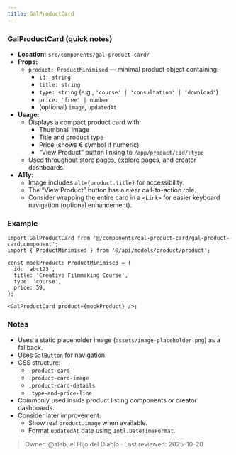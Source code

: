 ```yaml
---
title: GalProductCard
---
```


### GalProductCard (quick notes)
- **Location:** `src/components/gal-product-card/`
- **Props:**
  - `product: ProductMinimised` — minimal product object containing:
    - `id: string`
    - `title: string`
    - `type: string` (e.g., `'course' | 'consultation' | 'download'`)
    - `price: 'free' | number`
    - (optional) `image`, `updatedAt`
- **Usage:**
  - Displays a compact product card with:
    - Thumbnail image  
    - Title and product type  
    - Price (shows € symbol if numeric)  
    - “View Product” button linking to `/app/product/:id/:type`
  - Used throughout store pages, explore pages, and creator dashboards.
- **A11y:**
  - Image includes `alt={product.title}` for accessibility.
  - The “View Product” button has a clear call-to-action role.
  - Consider wrapping the entire card in a `<Link>` for easier keyboard navigation (optional enhancement).

### Example
```tsx
import GalProductCard from '@/components/gal-product-card/gal-product-card.component';
import { ProductMinimised } from '@/api/models/product/product';

const mockProduct: ProductMinimised = {
  id: 'abc123',
  title: 'Creative Filmmaking Course',
  type: 'course',
  price: 59,
};

<GalProductCard product={mockProduct} />;
```


### Notes
- Uses a static placeholder image (`assets/image-placeholder.png`) as a fallback.
- Uses [`GalButton`](button.md) for navigation.
- CSS structure:
    - `.product-card`
    - `.product-card-image`
    - `.product-card-details`
    - `.type-and-price-line`
- Commonly used inside product listing components or creator dashboards.
- Consider later improvement:
    - Show real `product.image` when available.
    - Format `updatedAt` date using `Intl.DateTimeFormat`.

> Owner: @aleb, el Hijo del Diablo · Last reviewed: 2025-10-20